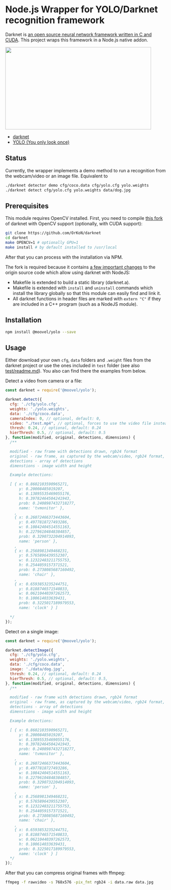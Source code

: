 # Node.js Wrapper for YOLO/Darknet recognition framework

Darknet is [an open source neural network framework written in C and CUDA](https://github.com/pjreddie/darknet).
This project wraps this framework in a Node.js native addon.

<img src="http://lab.moovel.com/content/3-blog/1-what-you-get-is-what-you-see-nodejs-yolo/yolo-micro-prv.gif" width="458px" height="258px">

- [darknet](http://pjreddie.com/darknet/)
- [YOLO (You only look once)](http://pjreddie.com/darknet/yolo/)

## Status

Currently, the wrapper implements a demo method to run a recognition from the webcam/video or an image file. Equivalent to

```sh
./darknet detector demo cfg/coco.data cfg/yolo.cfg yolo.weights
./darknet detect cfg/yolo.cfg yolo.weights data/dog.jpg
```

## Prerequisites

This module requires OpenCV installed. First, you need to compile [this fork](https://github.com/OrKoN/darknet) of darknet with OpenCV support (optionally, with CUDA support):

```sh
git clone https://github.com/OrKoN/darknet
cd darknet
make OPENCV=1 # optionally GPU=1
make install # by default installed to /usr/local
```

After that you can process with the installation via NPM.

The fork is required because it contains [a few important changes](https://github.com/pjreddie/darknet/compare/master...OrKoN:master) to the origin source code which allow using darknet with NodeJS:

- Makefile is extended to build a static library (darknet.a).
- Makefile is extended with `install` and `uninstall` commands which install the library globally so that this module can easily find and link it.
- All darknet functions in header files are marked with `extern "C"` if they are included in a C++ program (such as a NodeJS module).

## Installation

```sh
npm install @moovel/yolo --save
```

## Usage

Either download your own `cfg`, `data` folders and `.weight` files from the darknet project or use the ones included in `test` folder (see also [test/readme.md](test/README.md)). You also can find there the examples from below.

Detect a video from camera or a file:

```js
const darknet = require('@moovel/yolo');

darknet.detect({
  cfg: './cfg/yolo.cfg',
  weights: './yolo.weights',
  data: './cfg/coco.data',
  cameraIndex: 0, // optional, default: 0,
  video: "./test.mp4", // optional, forces to use the video file instead of a camera
  thresh: 0.24, // optional, default: 0.24
  hierThresh: 0.5, // optional, default: 0.5
}, function(modified, original, detections, dimensions) {
  /**

  modified - raw frame with detections drawn, rgb24 format
  original - raw frame, as captured by the webcam/video, rgb24 format,
  detections - array of detections
  dimenstions - image width and height

  Example detections:

  [ { x: 0.8602103590965271,
      y: 0.20008485019207,
      w: 0.13895535469055176,
      h: 0.39782464504241943,
      prob: 0.2408987432718277,
      name: 'tvmonitor' },
    ,
    { x: 0.26072466373443604,
      y: 0.4977818727493286,
      w: 0.10842404514551163,
      h: 0.22796104848384857,
      prob: 0.3290732204914093,
      name: 'person' },
    ,
    { x: 0.2568981349468231,
      y: 0.5765896439552307,
      w: 0.12322483211755753,
      h: 0.2544059157371521,
      prob: 0.2738085687160492,
      name: 'chair' },
    ,
    { x: 0.6593853235244751,
      y: 0.8188746571540833,
      w: 0.06210440397262573,
      h: 0.100614033639431,
      prob: 0.3225017189979553,
      name: 'clock' } ]

  */
});
```

Detect on a single image:

```js
const darknet = require('@moovel/yolo');

darknet.detectImage({
  cfg: './cfg/yolo.cfg',
  weights: './yolo.weights',
  data: './cfg/coco.data',
  image: './data/dog.jpg',
  thresh: 0.24, // optional, default: 0.24
  hierThresh: 0.5, // optional, default: 0.5,
}, function(modified, original, detections, dimensions) {
  /**

  modified - raw frame with detections drawn, rgb24 format
  original - raw frame, as captured by the webcam/video, rgb24 format,
  detections - array of detections
  dimenstions - image width and height

  Example detections:

  [ { x: 0.8602103590965271,
      y: 0.20008485019207,
      w: 0.13895535469055176,
      h: 0.39782464504241943,
      prob: 0.2408987432718277,
      name: 'tvmonitor' },
    ,
    { x: 0.26072466373443604,
      y: 0.4977818727493286,
      w: 0.10842404514551163,
      h: 0.22796104848384857,
      prob: 0.3290732204914093,
      name: 'person' },
    ,
    { x: 0.2568981349468231,
      y: 0.5765896439552307,
      w: 0.12322483211755753,
      h: 0.2544059157371521,
      prob: 0.2738085687160492,
      name: 'chair' },
    ,
    { x: 0.6593853235244751,
      y: 0.8188746571540833,
      w: 0.06210440397262573,
      h: 0.100614033639431,
      prob: 0.3225017189979553,
      name: 'clock' } ]
  */
});
```

After that you can compress original frames with ffmpeg:

```sh
ffmpeg -f rawvideo -s 768x576 -pix_fmt rgb24 -i data.raw data.jpg
```

